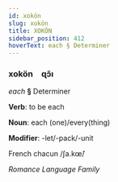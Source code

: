 ```yaml
---
id: xokön
slug: xokön
title: XOKÖN
sidebar_position: 412
hoverText: each § Determiner
---
```


### xokön&emsp;<span kind="abugida">ɋɔ̃ı</span>

*each* **§** Determiner

**Verb**: to be each

**Noun**: each (one)/every(thing)

**Modifier**: -let/-pack/-unit

French chacun /ʃa.kœ̃/

*Romance Language Family*